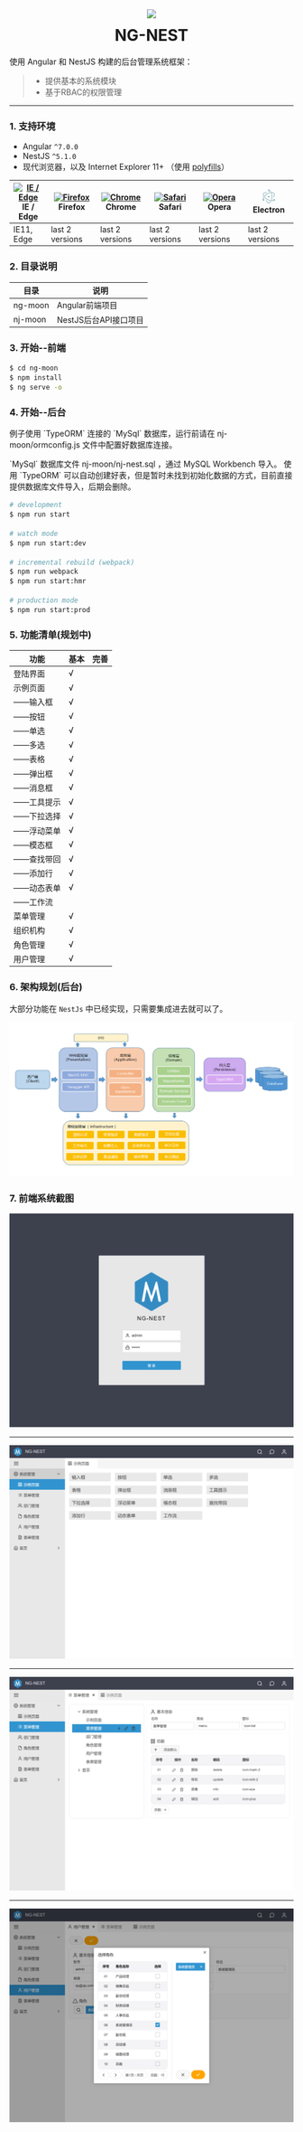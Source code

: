 
<div align="center">
    <img src="https://avatars1.githubusercontent.com/u/46649777?s=200&v=4" />
</div>
<h1 align="center" style="margin-top:10px">
    NG-NEST
</h1>

使用 Angular 和 NestJS 构建的后台管理系统框架：

> * 提供基本的系统模块
> * 基于RBAC的权限管理

------

### 1. 支持环境
- Angular `^7.0.0`
- NestJS `^5.1.0`
- 现代浏览器，以及 Internet Explorer 11+ （使用 [polyfills](https://angular.io/guide/browser-support)）

| [<img src="https://raw.githubusercontent.com/alrra/browser-logos/master/src/edge/edge_48x48.png" alt="IE / Edge" width="24px" height="24px" />](http://godban.github.io/browsers-support-badges/)</br>IE / Edge | [<img src="https://raw.githubusercontent.com/alrra/browser-logos/master/src/firefox/firefox_48x48.png" alt="Firefox" width="24px" height="24px" />](http://godban.github.io/browsers-support-badges/)</br>Firefox | [<img src="https://raw.githubusercontent.com/alrra/browser-logos/master/src/chrome/chrome_48x48.png" alt="Chrome" width="24px" height="24px" />](http://godban.github.io/browsers-support-badges/)</br>Chrome | [<img src="https://raw.githubusercontent.com/alrra/browser-logos/master/src/safari/safari_48x48.png" alt="Safari" width="24px" height="24px" />](http://godban.github.io/browsers-support-badges/)</br>Safari | [<img src="https://raw.githubusercontent.com/alrra/browser-logos/master/src/opera/opera_48x48.png" alt="Opera" width="24px" height="24px" />](http://godban.github.io/browsers-support-badges/)</br>Opera | [<img src="https://raw.githubusercontent.com/alrra/browser-logos/master/src/electron/electron_48x48.png" alt="Electron" width="24px" height="24px" />](http://godban.github.io/browsers-support-badges/)</br>Electron |
| --------- | --------- | --------- | --------- | --------- | --------- |
| IE11, Edge| last 2 versions| last 2 versions| last 2 versions| last 2 versions| last 2 versions

### 2. 目录说明
| 目录        | 说明        |
| ----------- | ----------- |
| ng-moon     | Angular前端项目 |
| nj-moon     | NestJS后台API接口项目  |

### 3. 开始--前端
```bash
$ cd ng-moon
$ npm install
$ ng serve -o
```
### 4. 开始--后台
<p>例子使用 `TypeORM` 连接的 `MySql` 数据库，运行前请在 nj-moon/ormconfig.js 文件中配置好数据库连接。</p>
<p> `MySql` 数据库文件 nj-moon/nj-nest.sql ，通过 MySQL Workbench 导入。 使用 `TypeORM` 可以自动创建好表，但是暂时未找到初始化数据的方式，目前直接提供数据库文件导入，后期会删除。  </p>

```bash
# development
$ npm run start

# watch mode
$ npm run start:dev

# incremental rebuild (webpack)
$ npm run webpack
$ npm run start:hmr

# production mode
$ npm run start:prod
```
### 5. 功能清单(规划中)
| 功能        | 基本        |  完善       |
| ----------- | ----------- | ----------- |
| 登陆界面    | √           |             |
| 示例页面    | √           |             |
| ——输入框    | √           |             |
| ——按钮      | √           |             |
| ——单选      | √           |             |
| ——多选      | √           |             |
| ——表格      | √           |             |
| ——弹出框    | √           |             |
| ——消息框    | √           |             |
| ——工具提示  | √           |             |
| ——下拉选择  | √           |             |
| ——浮动菜单  | √           |             |
| ——模态框    | √           |             |
| ——查找带回  | √           |             |
| ——添加行    | √           |             |
| ——动态表单  | √           |             |
| ——工作流    |             |             |
| 菜单管理    | √           |             |
| 组织机构    | √           |             |
| 角色管理    | √           |             |
| 用户管理    | √           |             |

### 6. 架构规划(后台)
大部分功能在 `NestJs` 中已经实现，只需要集成进去就可以了。
<div align="center">
    <img src="https://github.com/NG-NEST/ng-nest-moon/blob/master/doc/assets/ng-nest-moon.png?raw=true" />
</div>

### 7. 前端系统截图
<div align="center">
    <img src="https://github.com/NG-NEST/ng-nest-moon/blob/master/doc/assets/ng-nest-login.png?raw=true" />
</div>

------

<div align="center">
    <img src="https://github.com/NG-NEST/ng-nest-moon/blob/master/doc/assets/ng-nest-examples.png?raw=true" />
</div>

------

<div align="center">
    <img src="https://github.com/NG-NEST/ng-nest-moon/blob/master/doc/assets/ng-nest-menu.png?raw=true" />
</div>

------

<div align="center">
    <img src="https://github.com/NG-NEST/ng-nest-moon/blob/master/doc/assets/ng-nest-user.png?raw=true" />
</div>

